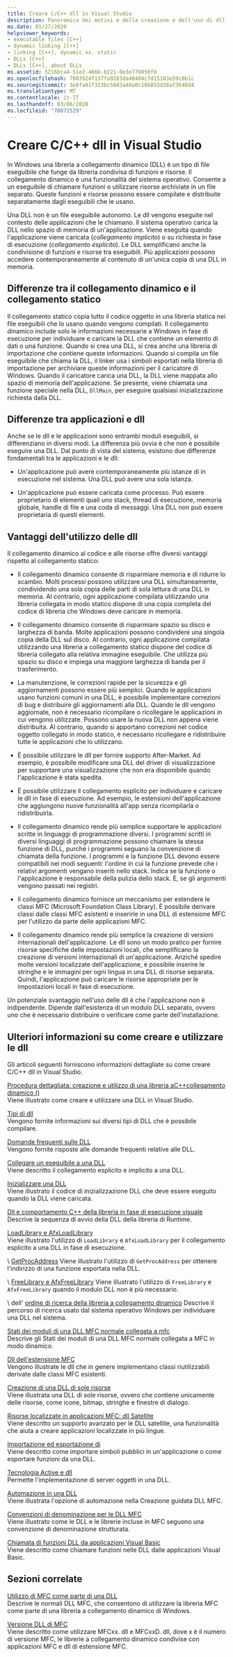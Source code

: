 ```yaml
---
title: Creare C/C++ dll in Visual Studio
description: Panoramica dei motivi e della creazione e dell'uso di dll con C++ in Visual Studio.
ms.date: 01/27/2020
helpviewer_keywords:
- executable files [C++]
- dynamic linking [C++]
- linking [C++], dynamic vs. static
- DLLs [C++]
- DLLs [C++], about DLLs
ms.assetid: 5216bca4-51e2-466b-b221-0e3e776056f0
ms.openlocfilehash: 7083924f137fa9283da40404c7d15183e59c0b1c
ms.sourcegitcommit: 3e8fa01f323bc5043a48a0c18b855d38af3648d4
ms.translationtype: MT
ms.contentlocale: it-IT
ms.lasthandoff: 03/06/2020
ms.locfileid: "78872529"
---
```

# <a name="create-cc-dlls-in-visual-studio"></a>Creare C/C++ dll in Visual Studio

In Windows una libreria a collegamento dinamico (DLL) è un tipo di file eseguibile che funge da libreria condivisa di funzioni e risorse. Il collegamento dinamico è una funzionalità del sistema operativo. Consente a un eseguibile di chiamare funzioni o utilizzare risorse archiviate in un file separato. Queste funzioni e risorse possono essere compilate e distribuite separatamente dagli eseguibili che le usano.

Una DLL non è un file eseguibile autonomo. Le dll vengono eseguite nel contesto delle applicazioni che le chiamano. Il sistema operativo carica la DLL nello spazio di memoria di un'applicazione. Viene eseguita quando l'applicazione viene caricata (*collegamento implicito*) o su richiesta in fase di esecuzione (*collegamento esplicito*). Le DLL semplificano anche la condivisione di funzioni e risorse tra eseguibili. Più applicazioni possono accedere contemporaneamente al contenuto di un'unica copia di una DLL in memoria.

## <a name="differences-between-dynamic-linking-and-static-linking"></a>Differenze tra il collegamento dinamico e il collegamento statico

Il collegamento statico copia tutto il codice oggetto in una libreria statica nei file eseguibili che lo usano quando vengono compilati. Il collegamento dinamico include solo le informazioni necessarie a Windows in fase di esecuzione per individuare e caricare la DLL che contiene un elemento di dati o una funzione. Quando si crea una DLL, si crea anche una libreria di importazione che contiene queste informazioni. Quando si compila un file eseguibile che chiama la DLL, il linker usa i simboli esportati nella libreria di importazione per archiviare queste informazioni per il caricatore di Windows. Quando il caricatore carica una DLL, la DLL viene mappata allo spazio di memoria dell'applicazione. Se presente, viene chiamata una funzione speciale nella DLL, `DllMain`, per eseguire qualsiasi inizializzazione richiesta dalla DLL.

<a name="differences-between-applications-and-dlls"></a>

## <a name="differences-between-applications-and-dlls"></a>Differenze tra applicazioni e dll

Anche se le dll e le applicazioni sono entrambi moduli eseguibili, si differenziano in diversi modi. La differenza più ovvia è che non è possibile eseguire una DLL. Dal punto di vista del sistema, esistono due differenze fondamentali tra le applicazioni e le dll:

- Un'applicazione può avere contemporaneamente più istanze di in esecuzione nel sistema. Una DLL può avere una sola istanza.

- Un'applicazione può essere caricata come processo. Può essere proprietario di elementi quali uno stack, thread di esecuzione, memoria globale, handle di file e una coda di messaggi. Una DLL non può essere proprietaria di questi elementi.

<a name="advantages-of-using-dlls"></a>

## <a name="advantages-of-using-dlls"></a>Vantaggi dell'utilizzo delle dll

Il collegamento dinamico al codice e alle risorse offre diversi vantaggi rispetto al collegamento statico:

- Il collegamento dinamico consente di risparmiare memoria e di ridurre lo scambio. Molti processi possono utilizzare una DLL simultaneamente, condividendo una sola copia delle parti di sola lettura di una DLL in memoria. Al contrario, ogni applicazione compilata utilizzando una libreria collegata in modo statico dispone di una copia completa del codice di libreria che Windows deve caricare in memoria.

- Il collegamento dinamico consente di risparmiare spazio su disco e larghezza di banda. Molte applicazioni possono condividere una singola copia della DLL sul disco. Al contrario, ogni applicazione compilata utilizzando una libreria a collegamento statico dispone del codice di libreria collegato alla relativa immagine eseguibile. Che utilizza più spazio su disco e impiega una maggiore larghezza di banda per il trasferimento.

- La manutenzione, le correzioni rapide per la sicurezza e gli aggiornamenti possono essere più semplici. Quando le applicazioni usano funzioni comuni in una DLL, è possibile implementare correzioni di bug e distribuire gli aggiornamenti alla DLL. Quando le dll vengono aggiornate, non è necessario ricompilare o ricollegare le applicazioni in cui vengono utilizzate. Possono usare la nuova DLL non appena viene distribuita. Al contrario, quando si apportano correzioni nel codice oggetto collegato in modo statico, è necessario ricollegare e ridistribuire tutte le applicazioni che lo utilizzano.

- È possibile utilizzare le dll per fornire supporto After-Market. Ad esempio, è possibile modificare una DLL del driver di visualizzazione per supportare una visualizzazione che non era disponibile quando l'applicazione è stata spedita.

- È possibile utilizzare il collegamento esplicito per individuare e caricare le dll in fase di esecuzione. Ad esempio, le estensioni dell'applicazione che aggiungono nuove funzionalità all'app senza ricompilarla o ridistribuirla.

- Il collegamento dinamico rende più semplice supportare le applicazioni scritte in linguaggi di programmazione diversi. I programmi scritti in diversi linguaggi di programmazione possono chiamare la stessa funzione di DLL, purché i programmi seguano la convenzione di chiamata della funzione. I programmi e la funzione DLL devono essere compatibili nei modi seguenti: l'ordine in cui la funzione prevede che i relativi argomenti vengano inseriti nello stack. Indica se la funzione o l'applicazione è responsabile della pulizia dello stack. E, se gli argomenti vengono passati nei registri.

- Il collegamento dinamico fornisce un meccanismo per estendere le classi MFC (Microsoft Foundation Class Library). È possibile derivare classi dalle classi MFC esistenti e inserirle in una DLL di estensione MFC per l'utilizzo da parte delle applicazioni MFC.

- Il collegamento dinamico rende più semplice la creazione di versioni internazionali dell'applicazione. Le dll sono un modo pratico per fornire risorse specifiche delle impostazioni locali, che semplificano la creazione di versioni internazionali di un'applicazione. Anziché spedire molte versioni localizzate dell'applicazione, è possibile inserire le stringhe e le immagini per ogni lingua in una DLL di risorse separata. Quindi, l'applicazione può caricare le risorse appropriate per le impostazioni locali in fase di esecuzione.

Un potenziale svantaggio nell'uso delle dll è che l'applicazione non è indipendente. Dipende dall'esistenza di un modulo DLL separato, ovvero uno che è necessario distribuire o verificare come parte dell'installazione.

## <a name="more-information-on-how-to-create-and-use-dlls"></a>Ulteriori informazioni su come creare e utilizzare le dll

Gli articoli seguenti forniscono informazioni dettagliate su come creare C/C++ dll in Visual Studio.

[Procedura dettagliata: creazione e utilizzo di una libreria aC++collegamento dinamico ()](walkthrough-creating-and-using-a-dynamic-link-library-cpp.md)\
Viene illustrato come creare e utilizzare una DLL in Visual Studio.

[Tipi di dll](kinds-of-dlls.md)\
Vengono fornite informazioni sui diversi tipi di DLL che è possibile compilare.

[Domande frequenti sulle DLL](dll-frequently-asked-questions.md)\
Vengono fornite risposte alle domande frequenti relative alle DLL.

[Collegare un eseguibile a una DLL](linking-an-executable-to-a-dll.md)\
Viene descritto il collegamento esplicito e implicito a una DLL.

[Inizializzare una DLL](run-time-library-behavior.md#initializing-a-dll)\
Viene illustrato il codice di inizializzazione DLL che deve essere eseguito quando la DLL viene caricata.

[Dll e comportamento C++ della libreria in fase di esecuzione visuale](run-time-library-behavior.md)\
Descrive la sequenza di avvio della DLL della libreria di Runtime.

[LoadLibrary e AfxLoadLibrary](loadlibrary-and-afxloadlibrary.md)\
Viene illustrato l'utilizzo di `LoadLibrary` e `AfxLoadLibrary` per il collegamento esplicito a una DLL in fase di esecuzione.

\ [GetProcAddress](getprocaddress.md)
Viene illustrato l'utilizzo di `GetProcAddress` per ottenere l'indirizzo di una funzione esportata nella DLL.

\ [FreeLibrary e AfxFreeLibrary](freelibrary-and-afxfreelibrary.md)
Viene illustrato l'utilizzo di `FreeLibrary` e `AfxFreeLibrary` quando il modulo DLL non è più necessario.

\ dell' [ordine di ricerca della libreria a collegamento dinamico](/windows/win32/Dlls/dynamic-link-library-search-order)
Descrive il percorso di ricerca usato dal sistema operativo Windows per individuare una DLL nel sistema.

[Stati dei moduli di una DLL MFC normale collegata a mfc](module-states-of-a-regular-dll-dynamically-linked-to-mfc.md)\
Descrive gli Stati dei moduli di una DLL MFC normale collegata a MFC in modo dinamico.

[Dll dell'estensione MFC](extension-dlls-overview.md)\
Vengono illustrate le dll che in genere implementano classi riutilizzabili derivate dalle classi MFC esistenti.

[Creazione di una DLL di sole risorse](creating-a-resource-only-dll.md)\
Viene illustrata una DLL di sole risorse, ovvero che contiene unicamente delle risorse, come icone, bitmap, stringhe e finestre di dialogo.

[Risorse localizzate in applicazioni MFC: dll Satellite](localized-resources-in-mfc-applications-satellite-dlls.md)\
Viene descritto un supporto avanzato per le DLL satellite, una funzionalità che aiuta a creare applicazioni localizzate in più lingue.

[Importazione ed esportazione di](importing-and-exporting.md)\
Viene descritto come importare simboli pubblici in un'applicazione o come esportare funzioni da una DLL.

[Tecnologia Active e dll](active-technology-and-dlls.md)\
Permette l'implementazione di server oggetti in una DLL.

[Automazione in una DLL](automation-in-a-dll.md)\
Viene illustrata l'opzione di automazione nella Creazione guidata DLL MFC.

[Convenzioni di denominazione per le DLL MFC](../mfc/mfc-library-versions.md#mfc-static-library-naming-conventions)\
Viene illustrato come le DLL e le librerie incluse in MFC seguono una convenzione di denominazione strutturata.

[Chiamata di funzioni DLL da applicazioni Visual Basic](calling-dll-functions-from-visual-basic-applications.md)\
Viene descritto come chiamare funzioni nelle DLL dalle applicazioni Visual Basic.

## <a name="related-sections"></a>Sezioni correlate

[Utilizzo di MFC come parte di una DLL](../mfc/tn011-using-mfc-as-part-of-a-dll.md)\
Descrive le normali DLL MFC, che consentono di utilizzare la libreria MFC come parte di una libreria a collegamento dinamico di Windows.

[Versione DLL di MFC](../mfc/tn033-dll-version-of-mfc.md)\
Viene descritto come utilizzare MFCxx. dll e MFCxxD. dll, dove x è il numero di versione MFC, le librerie a collegamento dinamico condivise con applicazioni MFC e dll di estensione MFC.
